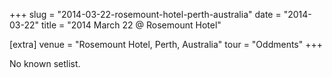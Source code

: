 +++
slug = "2014-03-22-rosemount-hotel-perth-australia"
date = "2014-03-22"
title = "2014 March 22 @ Rosemount Hotel"

[extra]
venue = "Rosemount Hotel, Perth, Australia"
tour = "Oddments"
+++

No known setlist.
